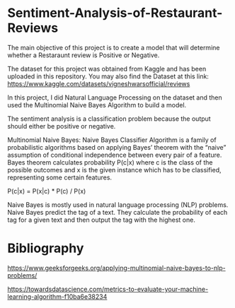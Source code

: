 # Sentiment-Analysis-of-Restaurant-Reviews

The main objective of this project is to create a model that will determine whether a Restaraunt review is Positive or Negative.

The dataset for this project was obtained from Kaggle and has been uploaded in this repository.
You may also find the Dataset at this link: https://www.kaggle.com/datasets/vigneshwarsofficial/reviews

In this project, I did Natural Language Processing on the dataset and then used the Multinomial Naive Bayes Algorithm to build a model.

The sentiment analysis is a classification problem because the output should either be positive or negative.

Multinomial Naive Bayes: Naive Bayes Classifier Algorithm is a family of probabilistic algorithms based on applying Bayes’ theorem with the “naive” assumption of conditional independence between every pair of a feature. Bayes theorem calculates probability P(c|x) where c is the class of the possible outcomes and x is the given instance which has to be classified, representing some certain features.

P(c|x) = P(x|c) * P(c) / P(x)

Naive Bayes is mostly used in natural language processing (NLP) problems. Naive Bayes predict the tag of a text. They calculate the probability of each tag for a given text and then output the tag with the highest one.

# Bibliography

https://www.geeksforgeeks.org/applying-multinomial-naive-bayes-to-nlp-problems/

https://towardsdatascience.com/metrics-to-evaluate-your-machine-learning-algorithm-f10ba6e38234
